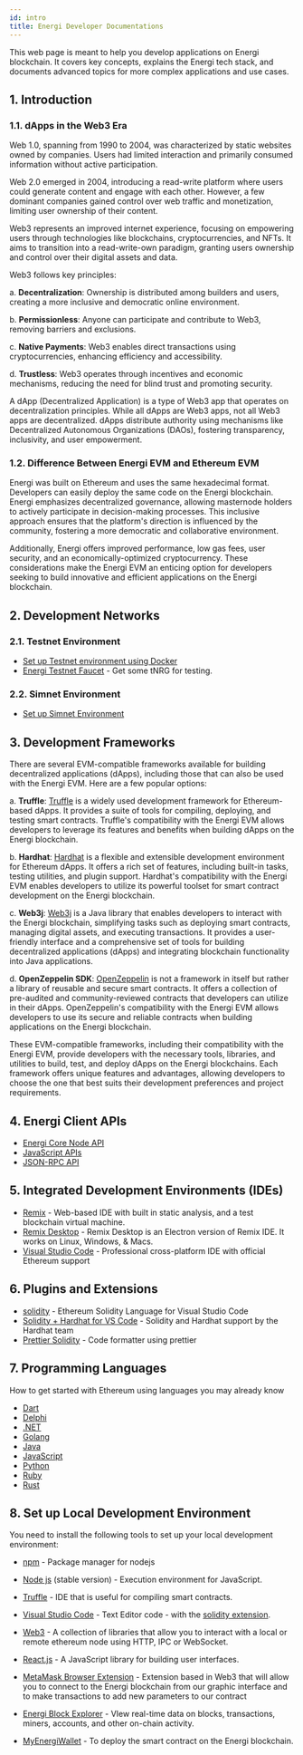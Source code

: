 ```yaml
---
id: intro
title: Energi Developer Documentations
---
```


This web page is meant to help you develop applications on Energi blockchain.  It covers key concepts, explains the Energi tech stack, and documents advanced topics for more complex applications and use cases.

## 1. Introduction

### 1.1. dApps in the Web3 Era
Web 1.0, spanning from 1990 to 2004, was characterized by static websites owned by companies. Users had limited interaction and primarily consumed information without active participation.

Web 2.0 emerged in 2004, introducing a read-write platform where users could generate content and engage with each other. However, a few dominant companies gained control over web traffic and monetization, limiting user ownership of their content.

Web3 represents an improved internet experience, focusing on empowering users through technologies like blockchains, cryptocurrencies, and NFTs. It aims to transition into a read-write-own paradigm, granting users ownership and control over their digital assets and data.

Web3 follows key principles:

a. **Decentralization**: Ownership is distributed among builders and users, creating a more inclusive and democratic online environment.

b. **Permissionless**: Anyone can participate and contribute to Web3, removing barriers and exclusions.

c. **Native Payments**: Web3 enables direct transactions using cryptocurrencies, enhancing efficiency and accessibility.

d. **Trustless**: Web3 operates through incentives and economic mechanisms, reducing the need for blind trust and promoting security.

A dApp (Decentralized Application) is a type of Web3 app that operates on decentralization principles. While all dApps are Web3 apps, not all Web3 apps are decentralized. dApps distribute authority using mechanisms like Decentralized Autonomous Organizations (DAOs), fostering transparency, inclusivity, and user empowerment.

### 1.2. Difference Between Energi EVM and Ethereum EVM
Energi was built on Ethereum and uses the same hexadecimal format. Developers can easily deploy the same code on the Energi blockchain. Energi emphasizes decentralized governance, allowing masternode holders to actively participate in decision-making processes. This inclusive approach ensures that the platform's direction is influenced by the community, fostering a more democratic and collaborative environment.

Additionally, Energi offers improved performance, low gas fees, user security, and an economically-optimized cryptocurrency. These considerations make the Energi EVM an enticing option for developers seeking to build innovative and efficient applications on the Energi blockchain.

## 2. Development Networks
### 2.1. Testnet Environment
- [Set up Testnet environment using Docker](https://docs.google.com/document/d/1uZKARyR1GQ97gvFrtcMRvBqE7nj_fTBsZUIvR-J2okU/)
- [Energi Testnet Faucet](https://faucet.energi.network/) - Get some tNRG for testing.

### 2.2. Simnet Environment
- [Set up Simnet Environment](https://docs.google.com/document/d/1ncHUnQlCcc4oyBQufUe5jPUMZ7G5dGoHMZrEDkkniIY)

## 3. Development Frameworks
There are several EVM-compatible frameworks available for building decentralized applications (dApps), including those that can also be used with the Energi EVM. Here are a few popular options:

a. **Truffle**: [Truffle](https://trufflesuite.com/truffle/) is a widely used development framework for Ethereum-based dApps. It provides a suite of tools for compiling, deploying, and testing smart contracts. Truffle's compatibility with the Energi EVM allows developers to leverage its features and benefits when building dApps on the Energi blockchain.

b. **Hardhat**: [Hardhat](https://hardhat.org/) is a flexible and extensible development environment for Ethereum dApps. It offers a rich set of features, including built-in tasks, testing utilities, and plugin support. Hardhat's compatibility with the Energi EVM enables developers to utilize its powerful toolset for smart contract development on the Energi blockchain.

c. **Web3j**: [Web3j](https://www.web3labs.com/web3j-sdk) is a Java library that enables developers to interact with the Energi blockchain, simplifying tasks such as deploying smart contracts, managing digital assets, and executing transactions. It provides a user-friendly interface and a comprehensive set of tools for building decentralized applications (dApps) and integrating blockchain functionality into Java applications.

d. **OpenZeppelin SDK**: [OpenZeppelin](https://github.com/OpenZeppelin/openzeppelin-contracts) is not a framework in itself but rather a library of reusable and secure smart contracts. It offers a collection of pre-audited and community-reviewed contracts that developers can utilize in their dApps. OpenZeppelin's compatibility with the Energi EVM allows developers to use its secure and reliable contracts when building applications on the Energi blockchain.

These EVM-compatible frameworks, including their compatibility with the Energi EVM, provide developers with the necessary tools, libraries, and utilities to build, test, and deploy dApps on the Energi blockchains. Each framework offers unique features and advantages, allowing developers to choose the one that best suits their development preferences and project requirements.

## 4. Energi Client APIs
- [Energi Core Node API](./core-node-api.md)
- [JavaScript APIs](https://docs.google.com/document/d/12SvvrU0BxqrXBGTSTFE6PjuiITq79OuOEi0zAOR1P5I/edit#heading=h.dv3zeb6n61cv)
- [JSON-RPC API](./json-rpc-api.md)

## 5. Integrated Development Environments (IDEs)
- [Remix](https://remix.ethereum.org/) - Web-based IDE with built in static analysis, and a test blockchain virtual machine.
- [Remix Desktop](https://github.com/ethereum/remix-desktop/releases) - Remix Desktop is an Electron version of Remix IDE. It works on Linux, Windows, & Macs.
- [Visual Studio Code](https://code.visualstudio.com/) - Professional cross-platform IDE with official Ethereum support

## 6. Plugins and Extensions
- [solidity](https://marketplace.visualstudio.com/items?itemName=JuanBlanco.solidity) - Ethereum Solidity Language for Visual Studio Code
- [Solidity + Hardhat for VS Code](https://marketplace.visualstudio.com/items?itemName=NomicFoundation.hardhat-solidity) - Solidity and Hardhat support by the Hardhat team
- [Prettier Solidity](https://github.com/prettier-solidity/prettier-plugin-solidity) - Code formatter using prettier

## 7. Programming Languages
How to get started with Ethereum using languages you may already know
- [Dart](https://ethereum.org/en/developers/docs/programming-languages/dart/)
- [Delphi](https://ethereum.org/en/developers/docs/programming-languages/delphi/)
- [.NET](https://ethereum.org/en/developers/docs/programming-languages/dot-net/)
- [Golang](https://ethereum.org/en/developers/docs/programming-languages/golang/)
- [Java](https://ethereum.org/en/developers/docs/programming-languages/java/)
- [JavaScript](https://ethereum.org/en/developers/docs/programming-languages/javascript/)
- [Python](https://ethereum.org/en/developers/docs/programming-languages/python/)
- [Ruby](https://ethereum.org/en/developers/docs/programming-languages/ruby/)
- [Rust](https://ethereum.org/en/developers/docs/programming-languages/rust/)


## 8. Set up Local Development Environment
You need to install the following tools to set up your local development environment:
- [npm](https://www.npmjs.com/package/install) - Package manager for nodejs
- [Node js](https://nodejs.org/) (stable version) - Execution environment for JavaScript.
- [Truffle](https://www.trufflesuite.com/truffle) - IDE that is useful for compiling smart contracts.
- [Visual Studio Code](https://code.visualstudio.com/) - Text Editor code - with the [solidity extension](https://marketplace.visualstudio.com/items?itemName=juanblanco.solidity).
- [Web3](https://docs.google.com/document/d/12SvvrU0BxqrXBGTSTFE6PjuiITq79OuOEi0zAOR1P5I/edit#heading=h.dv3zeb6n61cv) - A collection of libraries that allow you to interact with a local or remote ethereum node using HTTP, IPC or WebSocket.
- [React.js](https://reactjs.org/) - A JavaScript library for building user interfaces.
- [MetaMask Browser Extension](https://docs.google.com/document/d/1SHJClzgSmZWgQnGAo7XaCxsj7JBzkEbhExkXstbGG5k/edit#heading=h.2gw6ycmzuewu) - Extension based in Web3 that will allow you to connect to the Energi blockchain from our graphic interface and to make transactions to add new parameters to our contract

- [Energi Block Explorer](https://explorer.test.energi.network/) - VIew real-time data on blocks, transactions, miners, accounts, and other on-chain activity.
- [MyEnergiWallet](https://wallet.test.energi.network/#/account) - To deploy the smart contract on the Energi blockchain.
